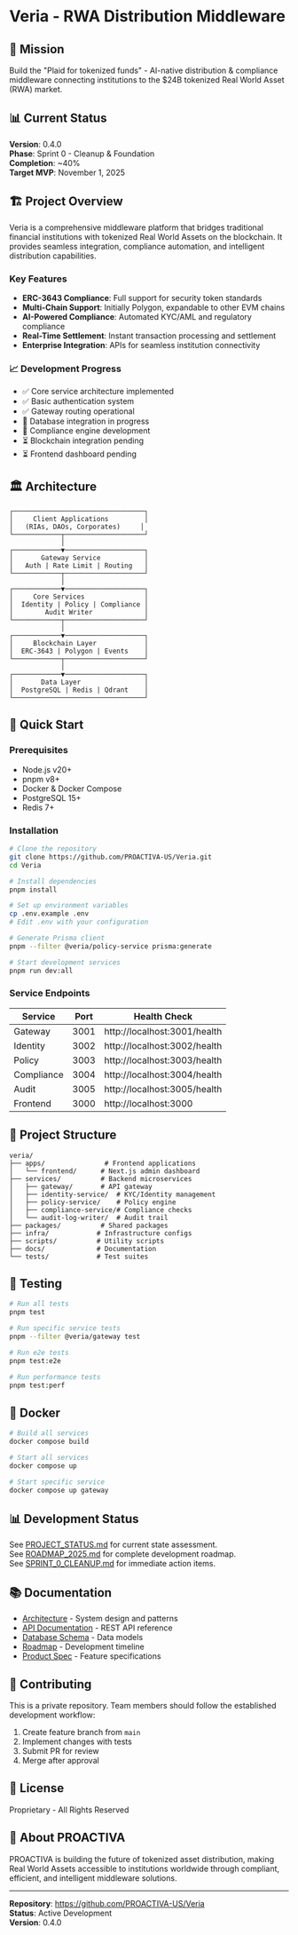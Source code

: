 # Veria - RWA Distribution Middleware

## 🎯 Mission
Build the "Plaid for tokenized funds" - AI-native distribution & compliance middleware connecting institutions to the $24B tokenized Real World Asset (RWA) market.

## 📊 Current Status
**Version**: 0.4.0  
**Phase**: Sprint 0 - Cleanup & Foundation  
**Completion**: ~40%  
**Target MVP**: November 1, 2025

## 🏗️ Project Overview

Veria is a comprehensive middleware platform that bridges traditional financial institutions with tokenized Real World Assets on the blockchain. It provides seamless integration, compliance automation, and intelligent distribution capabilities.

### Key Features
- **ERC-3643 Compliance**: Full support for security token standards
- **Multi-Chain Support**: Initially Polygon, expandable to other EVM chains
- **AI-Powered Compliance**: Automated KYC/AML and regulatory compliance
- **Real-Time Settlement**: Instant transaction processing and settlement
- **Enterprise Integration**: APIs for seamless institution connectivity

### 📈 Development Progress
- ✅ Core service architecture implemented
- ✅ Basic authentication system
- ✅ Gateway routing operational
- 🔄 Database integration in progress
- 🔄 Compliance engine development
- ⏳ Blockchain integration pending
- ⏳ Frontend dashboard pending

## 🏛️ Architecture

```
┌─────────────────────────────────┐
│     Client Applications         │
│   (RIAs, DAOs, Corporates)     │
└────────────┬────────────────────┘
             │
┌────────────▼────────────────────┐
│       Gateway Service           │
│   Auth | Rate Limit | Routing   │
└────────────┬────────────────────┘
             │
┌────────────▼────────────────────┐
│     Core Services               │
│  Identity | Policy | Compliance │
│        Audit Writer             │
└────────────┬────────────────────┘
             │
┌────────────▼────────────────────┐
│     Blockchain Layer            │
│  ERC-3643 | Polygon | Events    │
└────────────┬────────────────────┘
             │
┌────────────▼────────────────────┐
│       Data Layer                │
│  PostgreSQL | Redis | Qdrant    │
└─────────────────────────────────┘
```

## 🚀 Quick Start

### Prerequisites
- Node.js v20+
- pnpm v8+
- Docker & Docker Compose
- PostgreSQL 15+
- Redis 7+

### Installation

```bash
# Clone the repository
git clone https://github.com/PROACTIVA-US/Veria.git
cd Veria

# Install dependencies
pnpm install

# Set up environment variables
cp .env.example .env
# Edit .env with your configuration

# Generate Prisma client
pnpm --filter @veria/policy-service prisma:generate

# Start development services
pnpm run dev:all
```

### Service Endpoints

| Service | Port | Health Check |
|---------|------|--------------|
| Gateway | 3001 | http://localhost:3001/health |
| Identity | 3002 | http://localhost:3002/health |
| Policy | 3003 | http://localhost:3003/health |
| Compliance | 3004 | http://localhost:3004/health |
| Audit | 3005 | http://localhost:3005/health |
| Frontend | 3000 | http://localhost:3000 |

## 📂 Project Structure

```
veria/
├── apps/               # Frontend applications
│   └── frontend/      # Next.js admin dashboard
├── services/          # Backend microservices
│   ├── gateway/       # API gateway
│   ├── identity-service/  # KYC/Identity management
│   ├── policy-service/    # Policy engine
│   ├── compliance-service/# Compliance checks
│   └── audit-log-writer/  # Audit trail
├── packages/          # Shared packages
├── infra/            # Infrastructure configs
├── scripts/          # Utility scripts
├── docs/             # Documentation
└── tests/            # Test suites
```

## 🧪 Testing

```bash
# Run all tests
pnpm test

# Run specific service tests
pnpm --filter @veria/gateway test

# Run e2e tests
pnpm test:e2e

# Run performance tests
pnpm test:perf
```

## 🐳 Docker

```bash
# Build all services
docker compose build

# Start all services
docker compose up

# Start specific service
docker compose up gateway
```

## 📊 Development Status

See [PROJECT_STATUS.md](PROJECT_STATUS.md) for current state assessment.  
See [ROADMAP_2025.md](ROADMAP_2025.md) for complete development roadmap.  
See [SPRINT_0_CLEANUP.md](SPRINT_0_CLEANUP.md) for immediate action items.

## 📚 Documentation

- [Architecture](docs/ARCHITECTURE.md) - System design and patterns
- [API Documentation](docs/API.md) - REST API reference
- [Database Schema](docs/DATABASE_SCHEMA.md) - Data models
- [Roadmap](ROADMAP_AND_SPRINTS.md) - Development timeline
- [Product Spec](docs/PRODUCT_SPEC.md) - Feature specifications

## 🤝 Contributing

This is a private repository. Team members should follow the established development workflow:

1. Create feature branch from `main`
2. Implement changes with tests
3. Submit PR for review
4. Merge after approval

## 📄 License

Proprietary - All Rights Reserved

## 🏢 About PROACTIVA

PROACTIVA is building the future of tokenized asset distribution, making Real World Assets accessible to institutions worldwide through compliant, efficient, and intelligent middleware solutions.

---

**Repository**: https://github.com/PROACTIVA-US/Veria  
**Status**: Active Development  
**Version**: 0.4.0
